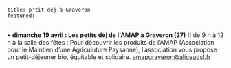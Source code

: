 	title: p'tit déj à Graveron
	featured:
---

•	**dimanche 19 avril : Les petits déj de l'AMAP à Graveron (27) !!** de 9 h à 12 h à la salle des fêtes :  Pour découvrir les produits de l’AMAP (Association pour le Maintien d’une Agriculuture Paysanne), l’association vous propose un petit-déjeuner bio, équitable et solidaire. <amapgraveron@aliceadsl.fr> 